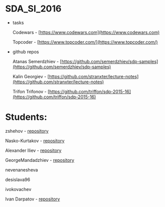 # SDA_SI_2016

* tasks

    Codewars - [https://www.codewars.com](https://www.codewars.com)
    
    Topcoder - [https://www.topcoder.com/](https://www.topcoder.com/)
  
  
* github repos

    Atanas Semerdzhiev - [https://github.com/semerdzhiev/sdp-samples](https://github.com/semerdzhiev/sdp-samples)
  
    Kalin Georgiev - [https://github.com/stranxter/lecture-notes](https://github.com/stranxter/lecture-notes)
  
    Trifon Trifonov - [https://github.com/triffon/sdp-2015-16](https://github.com/triffon/sdp-2015-16)



# Students:
  zshehov - [repository](https://github.com/zshehov/SDA_SI_2016)
  
  Nasko-Kurtakov - [repository](https://github.com/Nasko-Kurtakov)
  
  Alexander Iliev - [repository](https://github.com/sando22/SDA_SI_2016)
  
  GeorgeMandadzhiev - [repository](https://github.com/GeorgeMandadzhiev/SDA_SI_2016)
  
  nevenanesheva 
  
  desislava96 
  
  ivokovachev 
  
  Ivan Darpatov - [repository](https://github.com/ivaninDarpatov/SDA__SI_16.git)
